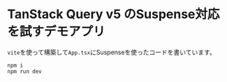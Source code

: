 # TanStack Query v5 のSuspense対応を試すデモアプリ

`vite`を使って構築して`App.tsx`にSuspenseを使ったコードを書いています。

```
npm i
npm run dev
```
